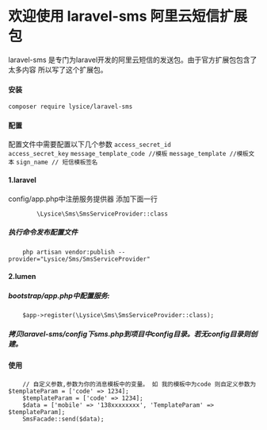 # 欢迎使用 laravel-sms 阿里云短信扩展包

laravel-sms 是专门为laravel开发的阿里云短信的发送包。由于官方扩展包包含了太多内容 所以写了这个扩展包。


#### 安装

    composer require lysice/laravel-sms

#### 配置
配置文件中需要配置以下几个参数
`access_secret_id`  
`access_secret_key`
`message_template_code //模板` 
`message_template //模板文本`
`sign_name // 短信模板签名` 

#### 1.laravel
config/app.php中注册服务提供器 添加下面一行
```
        \Lysice\Sms\SmsServiceProvider::class
```
##### 执行命令发布配置文件
```
    php artisan vendor:publish --provider="Lysice/Sms/SmsServiceProvider"
```
#### 2.lumen
##### bootstrap/app.php中配置服务:
```
    $app->register(\Lysice\Sms\SmsServiceProvider::class);
```
##### 拷贝laravel-sms/config下sms.php到项目中config目录。若无config目录则创建。
#### 使用
```
    // 自定义参数,参数为你的消息模板中的变量。 如 我的模板中为code 则自定义参数为 $templateParam = ['code' => 1234];
    $templateParam = ['code' => 1234];
	$data = ['mobile' => '138xxxxxxxx', 'TemplateParam' => $templateParam];
	SmsFacade::send($data);
```
